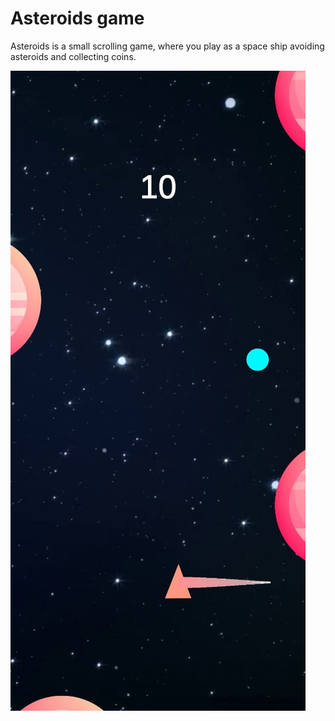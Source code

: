 # Asteroids game

Asteroids is a small scrolling game, where you play as a space ship avoiding asteroids and collecting coins.

![](Readmi_Images/gameProcess.bmp) 

